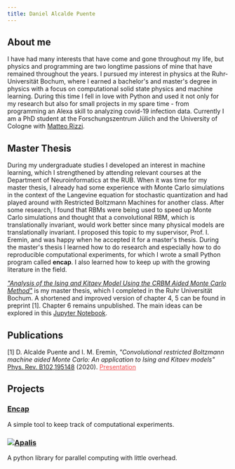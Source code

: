 ```yaml
---
title: Daniel Alcalde Puente
---
```

<link href="https://fonts.googleapis.com/css2?family=Amatic+SC&display=swap" rel="stylesheet">
<link href="https://fonts.googleapis.com/css2?family=Poppins:wght@300&display=swap" rel="stylesheet">
<link href="https://fonts.googleapis.com/css2?family=Cormorant+Garamond:wght@400;500&display=swap" rel="stylesheet">
<link href="https://fonts.googleapis.com/css2?family=Cormorant+Garamond:wght@400;500&family=Lora&display=swap" rel="stylesheet">

## About me
I have had many interests that have come and gone throughout my life, but physics and programming are two longtime passions of mine that have remained throughout the years. I pursued my interest in physics at the Ruhr-Universität Bochum, where I earned a bachelor's and master's degree in physics with a focus on computational solid state physics and machine learning. During this time I fell in love with Python and used it not only for my research but also for small projects in my spare time - from programming an Alexa skill to analyzing covid-19 infection data. Currently I am a PhD student at the Forschungszentrum Jülich and the University of Cologne with [Matteo Rizzi](http://www.thp.uni-koeln.de/rizzi/index.html).

## Master Thesis
During my undergraduate studies I developed an interest in machine learning, which I strengthened by attending relevant courses at the Department of Neuroinformatics at the RUB. When it was time for my master thesis, I already had some experience with Monte Carlo simulations in the context of the Langevine equation for stochastic quantization and had played around with Restricted Boltzmann Machines for another class. After some research, I found that RBMs were being used to speed up Monte Carlo simulations and thought that a convolutional RBM, which is translationally invariant, would work better since many physical models are translationally invariant. I proposed this topic to my supervisor, Prof. I. Eremin, and was happy when he accepted it for a master's thesis. During the master's thesis I learned how to do research and especially how to do reproducible computational experiments, for which I wrote a small Python program called **encap**. I also learned how to keep up with the growing literature in the field.

[*"Analysis of the Ising and Kitaev Model Using the CRBM Aided Monte Carlo Method"*](files/Master-Thesis-Daniel-Alcalde-Puente.pdf) is my master thesis, which I completed in the Ruhr Universität Bochum. A shortened and improved version of chapter 4, 5 can be found in preprint [1]. Chapter 6 remains unpublished. The main ideas can be explored in this [Jupyter Notebook](https://colab.research.google.com/github/danielalcalde/MCMC_CRBM/blob/master/Ising_CRBM.ipynb).



## Publications
[1] D. Alcalde Puente and I. M. Eremin, *"Convolutional restricted Boltzmann machine aided Monte Carlo: An application to Ising and Kitaev models"*  
[Phys. Rev. B102,195148](https://journals.aps.org/prb/abstract/10.1103/PhysRevB.102.195148) (2020).
<a style="color:#F04B4E;" href="https://youtu.be/L1btiqB0KZs">Presentation</a>

## Projects
### [Encap](https://github.com/danielalcalde/encap)
A simple tool to keep track of computational experiments.

### [![Apalis](apalis/_static/apalislogo.svg)](apalis/)  
 A python library for parallel computing with little overhead.
  

